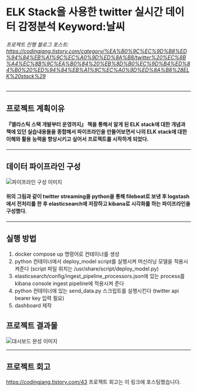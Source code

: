 
# ELK Stack을 사용한 twitter 실시간 데이터 감정분석 Keyword:날씨 
###### 프로젝트 진행 블로그 포스트: <https://codingjang.tistory.com/category/%EA%B0%9C%EC%9D%B8%ED%94%84%EB%A1%9C%EC%A0%9D%ED%8A%B8/twitter%20%EC%8B%A4%EC%8B%9C%EA%B0%84%20%EB%8D%B0%EC%9D%B4%ED%84%B0%20%ED%94%84%EB%A1%9C%EC%A0%9D%ED%8A%B8%28ELK%20stack%29> 
------------
## 프로젝트 계획이유

#### 『엘라스틱 스택 개발부터 운영까지』 책을 통해서 알게 된 ELK stack에 대한 개념과 책에 있던 실습내용들을 종합해서 파이프라인을 만들어보면서 나의 ELK stack에 대한 이해와 활용 능력을 향상시키고 싶어서 프로젝트를 시작하게 되었다. 

------------
## 데이터 파이프라인 구성

![파이프라인 구성 이미지](https://img1.daumcdn.net/thumb/R1280x0/?scode=mtistory2&fname=https%3A%2F%2Fk.kakaocdn.net%2Fdn%2Fcoz0RT%2FbtrQPeHYcp9%2Fc4GC0Y0Ymk8gKcvzN87vKk%2Fimg.png)

#### 위의 그림과 같이 twitter streaming을 python을 통해 filebeat로 보낸 후 logstash에서 전처리를 한 후 elasticsearch에 저장하고 kibana로 시각화를 하는 파이프라인을 구성했다.

-------------

## 실행 방법

1. docker compose up 명령어로 컨테이너를 생성  
2. python 컨테이너에서 deploy_model script를 실행시켜 머신러닝 모델을 적용시켜준다 (script 파일 위치는 /usr/share/script/deploy_model.py)  
3. elasticsearch/config/ingest_pipeline_processors.json에 있는 process를 kibana console ingest pipeline에 적용시켜 준다
4. python 컨테이너에 있는 send_data.py 스크립트를 실행시킨다 (twitter api bearer key 입력 필요)  
5. dashboard 제작

## 프로젝트 결과물

![대시보드 완성 이미지](https://img1.daumcdn.net/thumb/R1280x0/?scode=mtistory2&fname=https%3A%2F%2Fk.kakaocdn.net%2Fdn%2FL7cuc%2FbtrQK2tXfJ4%2FGqXfh0KkgZZCorlLT5x8v1%2Fimg.png)

-------------
## 프로젝트 회고
<https://codingjang.tistory.com/43> 프로젝트 회고는 이 링크에 포스팅했습니다.
